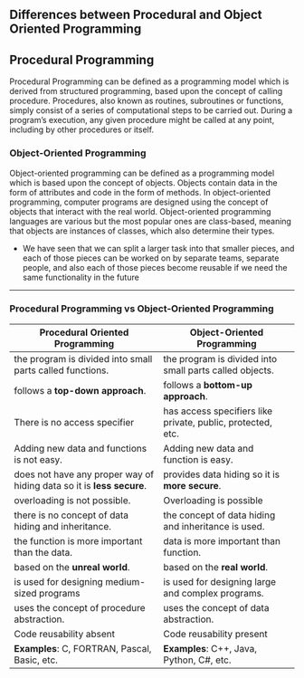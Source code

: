 ## Differences between Procedural and Object Oriented Programming

## Procedural Programming

Procedural Programming can be defined as a programming model which is derived from structured programming, based upon the concept of calling procedure. Procedures, also known as routines, subroutines or functions, simply consist of a series of computational steps to be carried out. During a program’s execution, any given procedure might be called at any point, including by other procedures or itself. 





### Object-Oriented Programming

Object-oriented programming can be defined as a programming model which is based upon the concept of objects. Objects contain data in the form of attributes and code in the form of methods. In object-oriented programming, computer programs are designed using the concept of objects that interact with the real world. Object-oriented programming languages are various but the most popular ones are class-based, meaning that objects are instances of classes, which also determine their types.

* We have seen that we can split a larger task into that smaller pieces, and each of those pieces can be worked on by separate teams, separate people, and also each of those pieces become reusable if we need the same functionality in the future




__________________

### Procedural Programming vs Object-Oriented Programming

| Procedural Oriented Programming  | Object-Oriented Programming |
| ------------- | ------------- |
| the program is divided into small parts called functions.  | the program is divided into small parts called objects.  |
| follows a **top-down approach**.  | follows a **bottom-up approach**.  |
| There is no access specifier  | has access specifiers like private, public, protected, etc.  |
| Adding new data and functions is not easy.  | Adding new data and function is easy.  |
| does not have any proper way of hiding data so it is **less secure**.  | provides data hiding so it is **more secure**.  |
| overloading is not possible.  | Overloading is possible  |
| there is no concept of data hiding and inheritance.  | the concept of data hiding and inheritance is used.  |
| the function is more important than the data.  | data is more important than function.  |
| based on the **unreal world**.  | based on the **real world**.  |
| is used for designing medium-sized programs  | is used for designing large and complex programs.  |
| uses the concept of procedure abstraction.  | uses the concept of data abstraction.  |
| Code reusability absent   | Code reusability present  |
| **Examples**: C, FORTRAN, Pascal, Basic, etc.  | **Examples**: C++, Java, Python, C#, etc.  |